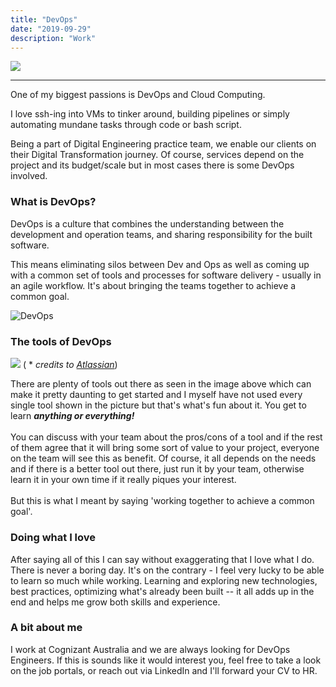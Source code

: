 ```yaml
---
title: "DevOps"
date: "2019-09-29"
description: "Work"
---
```


![][infinity]

---


One of my biggest passions is DevOps and Cloud Computing.

I love ssh-ing into VMs to tinker around, building pipelines
or simply automating mundane tasks through code or bash script.

Being a part of Digital Engineering practice team, we enable our clients 
on their Digital Transformation journey. Of course, services depend on
the project and its budget/scale but in most cases there is some DevOps involved.

### What is DevOps?

DevOps is a culture that combines the understanding between the development
and operation teams, and sharing responsibility for the built software.

This means eliminating silos between Dev and Ops as well as coming
up with a common set of tools and processes for software delivery -
usually in an agile workflow. It's about bringing the teams together to
achieve a common goal.

<img style="display: block; margin: auto; margin-bottom: 1.45rem;" alt="DevOps" src="../../devops.png" />

### The tools of DevOps

![][tools]
( * _credits to [Atlassian][tools-credit]_)

There are plenty of tools out there as seen in the image above which can make it
pretty daunting to get started and I myself have not used every single tool shown
in the picture but that's what's fun about it. You get to learn **_anything or everything!_**
<br />
<br />
You can discuss with your team about the pros/cons of a tool and if the rest of 
them agree that it will bring some sort of value to your project, everyone on the
team will see this as benefit. Of course, it all depends on the needs and if there
is a better tool out there, just run it by your team, otherwise learn it in your
own time if it really piques your interest.
<br />
<br />
But this is what I meant by saying 'working together to achieve a common goal'.

### Doing what I love

After saying all of this I can say without exaggerating that I love what I do. There is
never a boring day. It's on the contrary - I feel very lucky to be able to learn so much
while working. Learning and exploring new technologies, best practices, optimizing what's
already been built -- it all adds up in the end and helps me grow both skills and experience.


### A bit about me

I work at Cognizant Australia and we are always looking for DevOps Engineers.
If this is sounds like it would interest you, feel free to take a look on the job portals,
or reach out via LinkedIn and I'll forward your CV to HR.





[infinity]: https://miro.medium.com/max/3964/1*EBXc9eJ1YRFLtkNI_djaAw.png

[tools]: https://marketplace-cdn.atlassian.com/s/public/devops-hero-1-87966cfbc9c5713ae047551c7b22985c.png

[tools-credit]: https://community.atlassian.com/t5/Agile-articles/Marketplace-Technical-Collection-Pages/ba-p/793089